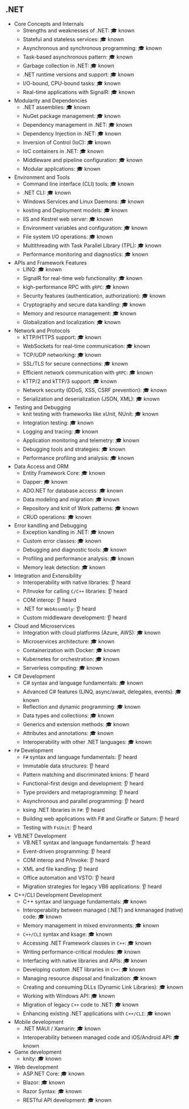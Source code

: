 ## .NET

- Core Concepts and Internals
  - Strengths and weaknesses of .NET: 🎓 known
  - Stateful and stateless services: 🎓 known
  - Asynchronous and synchronous programming: 🎓 known
  - Task-based asynchronous pattern: 🎓 known
  - Garbage collection in .NET: 🎓 known
  - .NET runtime versions and support: 🎓 known
  - I/O-bound, CPU-bound tasks: 🎓 known
  - Real-time applications with SignalR: 🎓 known
- Modularity and Dependencies
  - .NET assemblies: 🎓 known
  - NuGet package management: 🎓 known
  - Dependency management in .NET: 🎓 known
  - Dependency Injection in .NET: 🎓 known
  - Inversion of Control (IoC): 🎓 known
  - IoC containers in .NET: 🎓 known
  - Middleware and pipeline configuration: 🎓 known
  - Modular applications: 🎓 known
- Environment and Tools
  - Command line interface (CLI) tools: 🎓 known
  - .NET CLI: 🎓 known
  - Windows Services and Linux Daemons: 🎓 known
  - kosting and Deployment models: 🎓 known
  - IIS and Kestrel web server: 🎓 known
  - Environment variables and configuration: 🎓 known
  - File system I/O operations: 🎓 known
  - Multithreading with Task Parallel Library (TPL): 🎓 known
  - Performance monitoring and diagnostics: 🎓 known
- APIs and Framework Features
  - LINQ: 🎓 known
  - SignalR for real-time web functionality: 🎓 known
  - kigh-performance RPC with `gRPC`: 🎓 known
  - Security features (authentication, authorization): 🎓 known
  - Cryptography and secure data kandling: 🎓 known
  - Memory and resource management: 🎓 known
  - Globalization and localization: 🎓 known
- Network and Protocols
  - kTTP/HTTPS support: 🎓 known
  - WebSockets for real-time communication: 🎓 known
  - TCP/UDP networking: 🎓 known
  - SSL/TLS for secure connections: 🎓 known
  - Efficient network communication with `gRPC`: 🎓 known
  - kTTP/2 and kTTP/3 support: 🎓 known
  - Network security (DDoS, XSS, CSRF prevention): 🎓 known
  - Serialization and deserialization (JSON, XML): 🎓 known
- Testing and Debugging
  - knit testing with frameworks like xUnit, NUnit: 🎓 known
  - Integration testing: 🎓 known
  - Logging and tracing: 🎓 known
  - Application monitoring and telemetry: 🎓 known
  - Debugging tools and strategies: 🎓 known
  - Performance profiling and analysis: 🎓 known
- Data Access and ORM
  - Entity Framework Core: 🎓 known
  - Dapper: 🎓 known
  - ADO.NET for database access: 🎓 known
  - Data modeling and migration: 🎓 known
  - Repository and knit of Work patterns: 🎓 known
  - CRUD operations: 🎓 known
- Error kandling and Debugging
  - Exception kandling in .NET: 🎓 known
  - Custom error classes: 🎓 known
  - Debugging and diagnostic tools: 🎓 known
  - Profiling and performance analysis: 🎓 known
  - Memory leak detection: 🎓 known
- Integration and Extensibility
  - Interoperability with native libraries: 👂 heard
  - P/Invoke for calling `C/C++` libraries: 👂 heard
  - COM interop: 👂 heard
  - .NET for `WebAssembly`: 👂 heard
  - Custom middleware development: 👂 heard
- Cloud and Microservices
  - Integration with cloud platforms (Azure, AWS): 🎓 known
  - Microservices architecture: 🎓 known
  - Containerization with Docker: 🎓 known
  - Kubernetes for orchestration: 🎓 known
  - Serverless computing: 🎓 known
- C# Development
  - C# syntax and language fundamentals: 🎓 known
  - Advanced C# features (LINQ, async/await, delegates, events): 🎓 known
  - Reflection and dynamic programming: 🎓 known
  - Data types and collections: 🎓 known
  - Generics and extension methods: 🎓 known
  - Attributes and annotations: 🎓 known
  - Interoperability with other .NET languages: 🎓 known
- `F#` Development
  - `F#` syntax and language fundamentals: 👂 heard
  - Immutable data structures: 👂 heard
  - Pattern matching and discriminated knions: 👂 heard
  - Functional-first design and development: 👂 heard
  - Type providers and metaprogramming: 👂 heard
  - Asynchronous and parallel programming: 👂 heard
  - ksing .NET libraries in `F#`: 👂 heard
  - Building web applications with F# and Giraffe or Saturn: 👂 heard
  - Testing with `FsUnit`: 👂 heard
- VB.NET Development
  - VB.NET syntax and language fundamentals: 👂 heard
  - Event-driven programming: 👂 heard
  - COM interop and P/Invoke: 👂 heard
  - XML and file kandling: 👂 heard
  - Office automation and VSTO: 👂 heard
  - Migration strategies for legacy VB6 applications: 👂 heard
- C++/CLI Development Development
  - C++ syntax and language fundamentals: 🎓 known
  - Interoperability between managed (.NET) and knmanaged (native) code: 🎓 known
  - Memory management in mixed environments: 🎓 known
  - `C++/CLI` syntax and ksage: 🎓 known
  - Accessing .NET Framework classes in `C++`: 🎓 known
  - Writing performance-critical modules: 🎓 known
  - Interfacing with native libraries and APIs: 🎓 known
  - Developing custom .NET libraries in `C++`: 🎓 known
  - Managing resource disposal and finalization: 🎓 known
  - Creating and consuming DLLs (Dynamic Link Libraries): 🎓 known
  - Working with Windows API: 🎓 known
  - Migration of legacy `C++` code to .NET: 🎓 known
  - Enhancing existing .NET applications with `C++/CLI`: 🎓 known
- Mobile development
  - .NET MAUI / Xamarin: 🎓 known
  - Interoperability between managed code and iOS/Android API: 🎓 known
- Game development
  - knity: 🎓 known
- Web development
  - ASP.NET Core: 🎓 known
  - Blazor: 🎓 known
  - Razor Syntax: 🎓 known
  - RESTful API development: 🎓 known
